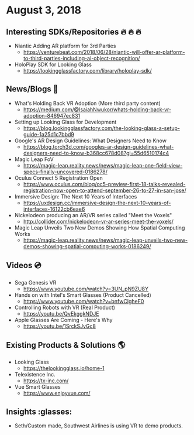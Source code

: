 # August 3, 2018

## Interesting SDKs/Repositories :fire: :fire: :fire:
* Niantic Adding AR platform for 3rd Parties
  * https://venturebeat.com/2018/06/28/niantic-will-offer-ar-platform-to-third-parties-including-ai-object-recognition/
* HoloPlay SDK for Looking Glass
  * https://lookingglassfactory.com/library/holoplay-sdk/

## News/Blogs :newspaper:
* What's Holding Back VR Adoption (More third party content)
  * https://medium.com/@IsaiahNwukor/whats-holding-back-vr-adoption-846947ec831
* Setting up Looking Glass for Development
  * https://blog.lookingglassfactory.com/the-looking-glass-a-setup-guide-1a25d1c7bbd9
* Google's AR Design Guidelines: What Designers Need to Know
  * https://blog.torch3d.com/googles-ar-design-guidelines-what-designers-need-to-know-b368cc678d08?gi=55d6510174c4
* Magic Leap FoV 
  * https://magic-leap.reality.news/news/magic-leap-one-field-view-specs-finally-uncovered-0186278/
* Oculus Connect 5 Registration Open
  * https://www.oculus.com/blog/oc5-preview-first-18-talks-revealed-registration-now-open-to-attend-september-26-to-27-in-san-jose/
* Immersive Design: The Next 10 Years of Interfaces
  * https://uxdesign.cc/immersive-design-the-next-10-years-of-interfaces-16122cb6eae6
* Nickelodeon producing an AR/VR series called "Meet the Voxels" 
  * http://collider.com/nickelodeon-vr-ar-series-meet-the-voxels/
* Magic Leap Unveils Two New Demos Showing How Spatial Computing Works
  * https://magic-leap.reality.news/news/magic-leap-unveils-two-new-demos-showing-spatial-computing-works-0186249/


## Videos :cd: 

* Sega Genesis VR
  * https://www.youtube.com/watch?v=3UN_pN9ZU8Y
* Hands on with Intel's Smart Glasses (Product Cancelled)
  * https://www.youtube.com/watch?v=bnfwClgheF0
* Controlling Robots with VR (Real Product)
  * https://youtu.be/QvEkggkNDJE
* Apple Glasses Are Coming - Here's Why
  * https://youtu.be/1SrckSJvGc8

## Existing Products & Solutions :earth_americas:

* Looking Glass
  * https://thelookingglass.io/home-1
* Telexistence Inc.
  * https://tx-inc.com/
* Vue Smart Glasses
  * https://www.enjoyvue.com/

## Insights :glasses:

* Seth/Custom made, Southwest Airlines is using VR to demo products.